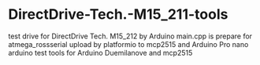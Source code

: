# DirectDrive-Tech.-M15_211-tools
test drive for DirectDrive Tech. M15_212 by Arduino
main.cpp is prepare for atmega_rossserial upload by platformio to mcp2515 and Arduino Pro nano 
arduino test tools for Arduino Duemilanove and mcp2515 
